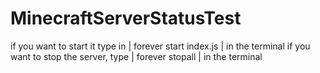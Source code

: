 # MinecraftServerStatusTest


if you want to start it type in | forever start index.js | in the terminal
if you want to stop the server, type | forever stopall | in the terminal
